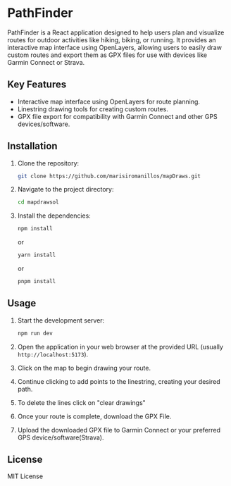 # PathFinder

PathFinder is a React application designed to help users plan and visualize routes for outdoor activities like hiking, biking, or running. It provides an interactive map interface using OpenLayers, allowing users to easily draw custom routes and export them as GPX files for use with devices like Garmin Connect or Strava.

## Key Features

*   Interactive map interface using OpenLayers for route planning.
*   Linestring drawing tools for creating custom routes.
*   GPX file export for compatibility with Garmin Connect and other GPS devices/software.

## Installation

1.  Clone the repository:

    ```bash
    git clone https://github.com/marisiromanillos/mapDraws.git
    ```

2.  Navigate to the project directory:

    ```bash
    cd mapdrawsol
    ```

3.  Install the dependencies:

    ```bash
    npm install
    ```
    or
    ```bash
    yarn install
    ```
    or
    ```bash
    pnpm install
    ```

## Usage

1.  Start the development server:

    ```bash
    npm run dev
    ```

2.  Open the application in your web browser at the provided URL (usually `http://localhost:5173`).

3.  Click on the map to begin drawing your route.

4.  Continue clicking to add points to the linestring, creating your desired path.

5.  To delete the lines click on "clear drawings"

6.  Once your route is complete, download the GPX File.

7.  Upload the downloaded GPX file to Garmin Connect or your preferred GPS device/software(Strava).


## License

MIT License

